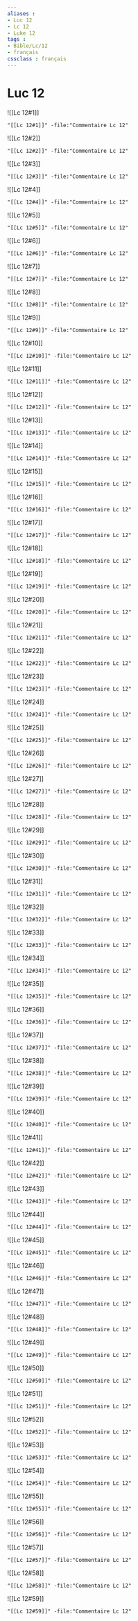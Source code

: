 ```yaml
---
aliases : 
- Luc 12
- Lc 12
- Luke 12
tags : 
- Bible/Lc/12
- français
cssclass : français
---
```


# Luc 12

![[Lc 12#1]]

```query
"[[Lc 12#1]]" -file:"Commentaire Lc 12"
```

![[Lc 12#2]]

```query
"[[Lc 12#2]]" -file:"Commentaire Lc 12"
```

![[Lc 12#3]]

```query
"[[Lc 12#3]]" -file:"Commentaire Lc 12"
```

![[Lc 12#4]]

```query
"[[Lc 12#4]]" -file:"Commentaire Lc 12"
```

![[Lc 12#5]]

```query
"[[Lc 12#5]]" -file:"Commentaire Lc 12"
```

![[Lc 12#6]]

```query
"[[Lc 12#6]]" -file:"Commentaire Lc 12"
```

![[Lc 12#7]]

```query
"[[Lc 12#7]]" -file:"Commentaire Lc 12"
```

![[Lc 12#8]]

```query
"[[Lc 12#8]]" -file:"Commentaire Lc 12"
```

![[Lc 12#9]]

```query
"[[Lc 12#9]]" -file:"Commentaire Lc 12"
```

![[Lc 12#10]]

```query
"[[Lc 12#10]]" -file:"Commentaire Lc 12"
```

![[Lc 12#11]]

```query
"[[Lc 12#11]]" -file:"Commentaire Lc 12"
```

![[Lc 12#12]]

```query
"[[Lc 12#12]]" -file:"Commentaire Lc 12"
```

![[Lc 12#13]]

```query
"[[Lc 12#13]]" -file:"Commentaire Lc 12"
```

![[Lc 12#14]]

```query
"[[Lc 12#14]]" -file:"Commentaire Lc 12"
```

![[Lc 12#15]]

```query
"[[Lc 12#15]]" -file:"Commentaire Lc 12"
```

![[Lc 12#16]]

```query
"[[Lc 12#16]]" -file:"Commentaire Lc 12"
```

![[Lc 12#17]]

```query
"[[Lc 12#17]]" -file:"Commentaire Lc 12"
```

![[Lc 12#18]]

```query
"[[Lc 12#18]]" -file:"Commentaire Lc 12"
```

![[Lc 12#19]]

```query
"[[Lc 12#19]]" -file:"Commentaire Lc 12"
```

![[Lc 12#20]]

```query
"[[Lc 12#20]]" -file:"Commentaire Lc 12"
```

![[Lc 12#21]]

```query
"[[Lc 12#21]]" -file:"Commentaire Lc 12"
```

![[Lc 12#22]]

```query
"[[Lc 12#22]]" -file:"Commentaire Lc 12"
```

![[Lc 12#23]]

```query
"[[Lc 12#23]]" -file:"Commentaire Lc 12"
```

![[Lc 12#24]]

```query
"[[Lc 12#24]]" -file:"Commentaire Lc 12"
```

![[Lc 12#25]]

```query
"[[Lc 12#25]]" -file:"Commentaire Lc 12"
```

![[Lc 12#26]]

```query
"[[Lc 12#26]]" -file:"Commentaire Lc 12"
```

![[Lc 12#27]]

```query
"[[Lc 12#27]]" -file:"Commentaire Lc 12"
```

![[Lc 12#28]]

```query
"[[Lc 12#28]]" -file:"Commentaire Lc 12"
```

![[Lc 12#29]]

```query
"[[Lc 12#29]]" -file:"Commentaire Lc 12"
```

![[Lc 12#30]]

```query
"[[Lc 12#30]]" -file:"Commentaire Lc 12"
```

![[Lc 12#31]]

```query
"[[Lc 12#31]]" -file:"Commentaire Lc 12"
```

![[Lc 12#32]]

```query
"[[Lc 12#32]]" -file:"Commentaire Lc 12"
```

![[Lc 12#33]]

```query
"[[Lc 12#33]]" -file:"Commentaire Lc 12"
```

![[Lc 12#34]]

```query
"[[Lc 12#34]]" -file:"Commentaire Lc 12"
```

![[Lc 12#35]]

```query
"[[Lc 12#35]]" -file:"Commentaire Lc 12"
```

![[Lc 12#36]]

```query
"[[Lc 12#36]]" -file:"Commentaire Lc 12"
```

![[Lc 12#37]]

```query
"[[Lc 12#37]]" -file:"Commentaire Lc 12"
```

![[Lc 12#38]]

```query
"[[Lc 12#38]]" -file:"Commentaire Lc 12"
```

![[Lc 12#39]]

```query
"[[Lc 12#39]]" -file:"Commentaire Lc 12"
```

![[Lc 12#40]]

```query
"[[Lc 12#40]]" -file:"Commentaire Lc 12"
```

![[Lc 12#41]]

```query
"[[Lc 12#41]]" -file:"Commentaire Lc 12"
```

![[Lc 12#42]]

```query
"[[Lc 12#42]]" -file:"Commentaire Lc 12"
```

![[Lc 12#43]]

```query
"[[Lc 12#43]]" -file:"Commentaire Lc 12"
```

![[Lc 12#44]]

```query
"[[Lc 12#44]]" -file:"Commentaire Lc 12"
```

![[Lc 12#45]]

```query
"[[Lc 12#45]]" -file:"Commentaire Lc 12"
```

![[Lc 12#46]]

```query
"[[Lc 12#46]]" -file:"Commentaire Lc 12"
```

![[Lc 12#47]]

```query
"[[Lc 12#47]]" -file:"Commentaire Lc 12"
```

![[Lc 12#48]]

```query
"[[Lc 12#48]]" -file:"Commentaire Lc 12"
```

![[Lc 12#49]]

```query
"[[Lc 12#49]]" -file:"Commentaire Lc 12"
```

![[Lc 12#50]]

```query
"[[Lc 12#50]]" -file:"Commentaire Lc 12"
```

![[Lc 12#51]]

```query
"[[Lc 12#51]]" -file:"Commentaire Lc 12"
```

![[Lc 12#52]]

```query
"[[Lc 12#52]]" -file:"Commentaire Lc 12"
```

![[Lc 12#53]]

```query
"[[Lc 12#53]]" -file:"Commentaire Lc 12"
```

![[Lc 12#54]]

```query
"[[Lc 12#54]]" -file:"Commentaire Lc 12"
```

![[Lc 12#55]]

```query
"[[Lc 12#55]]" -file:"Commentaire Lc 12"
```

![[Lc 12#56]]

```query
"[[Lc 12#56]]" -file:"Commentaire Lc 12"
```

![[Lc 12#57]]

```query
"[[Lc 12#57]]" -file:"Commentaire Lc 12"
```

![[Lc 12#58]]

```query
"[[Lc 12#58]]" -file:"Commentaire Lc 12"
```

![[Lc 12#59]]

```query
"[[Lc 12#59]]" -file:"Commentaire Lc 12"
```

